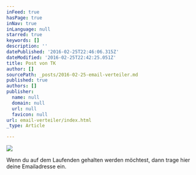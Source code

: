 ```yaml
---
inFeed: true
hasPage: true
inNav: true
inLanguage: null
starred: true
keywords: []
description: ''
datePublished: '2016-02-25T22:46:06.315Z'
dateModified: '2016-02-25T22:42:25.051Z'
title: Post von TK
author: []
sourcePath: _posts/2016-02-25-email-verteiler.md
published: true
authors: []
publisher:
  name: null
  domain: null
  url: null
  favicon: null
url: email-verteiler/index.html
_type: Article

---
```

![](https://s3-us-west-2.amazonaws.com/the-grid-img/p/8b871ec0d54bda9a078056c6765522c3f97654e8.jpg)

Wenn du auf dem Laufenden gehalten werden möchtest, dann trage hier deine Emailadresse ein.